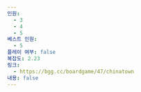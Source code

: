 ```yaml
---
인원:
  - 3
  - 4
  - 5
베스트 인원:
  - 5
플레이 여부: false
복잡도: 2.23
링크:
  - https://bgg.cc/boardgame/47/chinatown
내용: false
---
```

